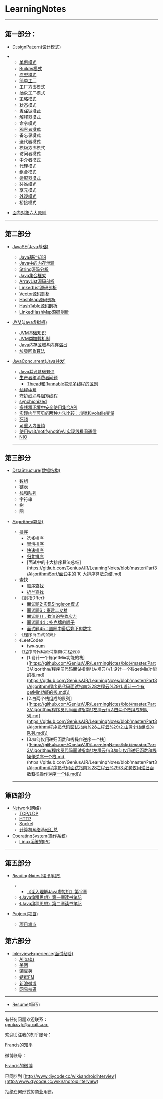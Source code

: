 # LearningNotes

---

## 第一部分：

* [DesignPattern\(设计模式\)](https://github.com/GeniusVJR/LearningNotes/tree/master/Part1/DesignPattern)

* * [单例模式](https://github.com/GeniusVJR/LearningNotes/blob/master/Part1/DesignPattern/单例模式.md)
  * [Builder模式](https://github.com/GeniusVJR/LearningNotes/blob/master/Part1/DesignPattern/Builder模式.md)
  * [原型模式](https://github.com/GeniusVJR/LearningNotes/blob/master/Part1/DesignPattern/原型模式.md)
  * [简单工厂](https://github.com/GeniusVJR/LearningNotes/blob/master/Part1/DesignPattern/简单工厂.md)
  * 工厂方法模式
  * 抽象工厂模式
  * [策略模式](https://github.com/GeniusVJR/LearningNotes/blob/master/Part1/DesignPattern/策略模式.md)
  * 状态模式
  * [责任链模式](https://github.com/GeniusVJR/LearningNotes/blob/master/Part1/DesignPattern/责任链模式.md)
  * 解释器模式
  * 命令模式
  * [观察者模式](https://github.com/GeniusVJR/LearningNotes/blob/master/Part1/DesignPattern/观察者模式.md)
  * 备忘录模式
  * 迭代器模式
  * 模板方法模式
  * 访问者模式
  * 中介者模式
  * [代理模式](https://github.com/GeniusVJR/LearningNotes/blob/master/Part1/DesignPattern/代理模式.md)
  * 组合模式
  * [适配器模式](https://github.com/GeniusVJR/LearningNotes/blob/master/Part1/DesignPattern/适配器模式.md)
  * 装饰模式
  * 享元模式
  * [外观模式](https://github.com/GeniusVJR/LearningNotes/blob/master/Part1/DesignPattern/外观模式.md)
  * 桥接模式
* [面向对象六大原则](#)

---

## 第二部分

* [JavaSE\(Java基础\)](https://github.com/GeniusVJR/LearningNotes/tree/master/Part2/JavaSE)

  * [Java基础知识](https://github.com/GeniusVJR/LearningNotes/blob/master/Part2/JavaSE/Java基础知识.md)
  * [Java中的内存泄漏](https://github.com/GeniusVJR/LearningNotes/blob/master/Part2/JavaSE/Java中的内存泄漏.md)
  * [String源码分析](https://github.com/GeniusVJR/LearningNotes/blob/master/Part2/JavaSE/String源码分析.md)
  * [Java集合框架](https://github.com/GeniusVJR/LearningNotes/blob/master/Part2/JavaSE/Java集合框架.md)
  * [ArrayList源码剖析](https://github.com/GeniusVJR/LearningNotes/blob/master/Part2/JavaSE/ArrayList源码剖析.md)
  * [LinkedList源码剖析](https://github.com/GeniusVJR/LearningNotes/blob/master/Part2/JavaSE/LinkedList源码剖析.md)
  * [Vector源码剖析](https://github.com/GeniusVJR/LearningNotes/blob/master/Part2/JavaSE/Vector源码剖析.md)
  * [HashMap源码剖析](https://github.com/GeniusVJR/LearningNotes/blob/master/Part2/JavaSE/HashMap源码剖析.md)
  * [HashTable源码剖析](https://github.com/GeniusVJR/LearningNotes/blob/master/Part2/JavaSE/HashTable源码剖析.md)
  * [LinkedHashMap源码剖析](https://github.com/GeniusVJR/LearningNotes/blob/master/Part2/JavaSE/LinkedHashMap源码剖析.md)

* [JVM\(Java虚拟机\)](https://github.com/GeniusVJR/LearningNotes/tree/master/Part2/JVM)

  * [JVM基础知识](https://github.com/GeniusVJR/LearningNotes/blob/master/Part2/JVM/JVM.md)
  * [JVM类加载机制](https://github.com/GeniusVJR/LearningNotes/blob/master/Part2/JVM/JVM类加载机制.md)
  * [Java内存区域与内存溢出](https://github.com/GeniusVJR/LearningNotes/blob/master/Part2/JVM/Java内存区域与内存溢出.md)
  * [垃圾回收算法](https://github.com/GeniusVJR/LearningNotes/blob/master/Part2/JVM/垃圾回收算法.md)

* [JavaConcurrent\(Java并发\)](https://github.com/GeniusVJR/LearningNotes/blob/master/Part2/JavaConcurrent/Java并发.md)

  * [Java并发基础知识](https://github.com/GeniusVJR/LearningNotes/blob/master/Part2/JavaConcurrent/Java并发基础知识.md)
  * [生产者和消费者问题](https://github.com/GeniusVJR/LearningNotes/blob/master/Part2/JavaConcurrent/生产者和消费者问题.md)
    * [Thread和Runnable实现多线程的区别](https://github.com/GeniusVJR/LearningNotes/blob/master/Part2/JavaConcurrent/Thread和Runnable实现多线程的区别.md) 
  * [线程中断](https://github.com/GeniusVJR/LearningNotes/blob/master/Part2/JavaConcurrent/线程中断.md)
  * [守护线程与阻塞线程](https://github.com/GeniusVJR/LearningNotes/blob/master/Part2/JavaConcurrent/守护线程与阻塞线程.md)
  * [synchronized](https://github.com/GeniusVJR/LearningNotes/blob/master/Part2/JavaConcurrent/Synchronized.md)
  * [多线程环境中安全使用集合API](https://github.com/GeniusVJR/LearningNotes/blob/master/Part2/JavaConcurrent/多线程环境中安全使用集合API.md)
  * [实现内存可见的两种方法比较：加锁和volatile变量](https://github.com/GeniusVJR/LearningNotes/blob/master/Part2/JavaConcurrent/实现内存可见的两种方法比较：加锁和volatile变量.md)
  * [死锁](https://github.com/GeniusVJR/LearningNotes/blob/master/Part2/JavaConcurrent/死锁.md)
  * [可重入内置锁](https://github.com/GeniusVJR/LearningNotes/blob/master/Part2/JavaConcurrent/可重入内置锁.md)
  * [使用wait/notify/notifyAll实现线程间通信](https://github.com/GeniusVJR/LearningNotes/blob/master/Part2/JavaConcurrent/使用wait:notify:notifyall实现线程间通信.md)
  * [NIO](https://github.com/GeniusVJR/LearningNotes/blob/master/Part2/JavaConcurrent/NIO.md)

  ---

## 第三部分

* [DataStructure\(数据结构\)](https://github.com/GeniusVJR/LearningNotes/tree/master/Part3/DataStructure)
  * [数组](https://github.com/GeniusVJR/LearningNotes/blob/master/Part3/DataStructure/数组.md)
  * 链表
  * [栈和队列](https://github.com/GeniusVJR/LearningNotes/blob/master/Part3/DataStructure/栈和队列.md)
  * 字符串
  * 树
  * 图
* [Algorithm\(算法\)]()

  * [排序](https://github.com/anAngryAnt/LearningNotes/tree/master/Part3/Algorithm/Sort)
    * [选择排序](https://github.com/anAngryAnt/LearningNotes/tree/master/Part3/Algorithm/Sort/选择排序.md)
    * [冒泡排序](https://github.com/anAngryAnt/LearningNotes/tree/master/Part3/Algorithm/Sort/冒泡排序.md)
    * [快速排序](https://github.com/anAngryAnt/LearningNotes/tree/master/Part3/Algorithm/Sort/快速排序.md)
    * [归并排序](https://github.com/anAngryAnt/LearningNotes/tree/master/Part3/Algorithm/Sort/归并排序.md)
    * [面试中的十大排序算法总结](https://github.com/GeniusVJR/LearningNotes/blob/master/Part3/Algorithm/Sort/面试中的 10 大排序算法总结.md)
  * 查找
    * [顺序查找](https://github.com/GeniusVJR/LearningNotes/blob/master/Part3/Algorithm/Lookup/顺序查找.md)
    * [折半查找](https://github.com/GeniusVJR/LearningNotes/blob/master/Part3/Algorithm/Lookup/折半查找.md)
  * 《剑指Offer》
    * [面试题2:实现Singleton模式](https://github.com/GeniusVJR/LearningNotes/blob/master/Part3/Algorithm/剑指Offer/1.七种方式实现singleton模式.md)
    * [面试题6：重建二叉树](https://github.com/GeniusVJR/LearningNotes/blob/master/Part3/Algorithm/剑指Offer/面试题6：重建二叉树.md)
    * [面试题11：数值的整数次方](https://github.com/GeniusVJR/LearningNotes/blob/master/Part3/Algorithm/剑指Offer/面试题11：数值的整数次方.md)
    * [面试题44：扑克牌的顺子](https://github.com/GeniusVJR/LearningNotes/blob/master/Part3/Algorithm/剑指Offer/面试题44：扑克牌的顺子.md)
    * [面试题45：圆圈中最后剩下的数字](https://github.com/GeniusVJR/LearningNotes/blob/master/Part3/Algorithm/剑指Offer/面试题45：圆圈中最后剩下的数字.md)
  * 《程序员面试金典》
  * 《LeetCode》
    * [two-sum](https://github.com/GeniusVJR/LearningNotes/blob/master/Part3/Algorithm/LeetCode/two-sum.md)
  * 《程序员代码面试指南\(左程云\)》
    * \[1.设计一个有getMin功能的栈\]\([https://github.com/GeniusVJR/LearningNotes/blob/master/Part3/Algorithm/程序员代码面试指南\(左程云\)/1.设计一个有getMin功能的栈.md](https://github.com/GeniusVJR/LearningNotes/blob/master/Part3/Algorithm/程序员代码面试指南%28左程云%29/1.设计一个有getMin功能的栈.md)\)
    * \[2.由两个栈组成的队列\]\([https://github.com/GeniusVJR/LearningNotes/blob/master/Part3/Algorithm/程序员代码面试指南\(左程云\)/2.由两个栈组成的队列.md](https://github.com/GeniusVJR/LearningNotes/blob/master/Part3/Algorithm/程序员代码面试指南%28左程云%29/2.由两个栈组成的队列.md)\)
    * \[3.如何仅用递归函数和栈操作逆序一个栈\]\([https://github.com/GeniusVJR/LearningNotes/blob/master/Part3/Algorithm/程序员代码面试指南\(左程云\)/3.如何仅用递归函数和栈操作逆序一个栈.md](https://github.com/GeniusVJR/LearningNotes/blob/master/Part3/Algorithm/程序员代码面试指南%28左程云%29/3.如何仅用递归函数和栈操作逆序一个栈.md)\)

  ---

## 第四部分

* [Network\(网络\)](https://github.com/GeniusVJR/LearningNotes/tree/master/Part4/Network)
  * [TCP/UDP](https://github.com/GeniusVJR/LearningNotes/blob/master/Part4/Network/TCP与UDP.md)
  * [HTTP](https://github.com/GeniusVJR/LearningNotes/blob/master/Part4/Network/Http协议.md)
  * [Socket](https://github.com/GeniusVJR/LearningNotes/blob/master/Part4/Network/Socket.md)
  * [计算机网络基础汇总](https://github.com/GeniusVJR/LearningNotes/blob/master/Part4/Network/计算机网络基础汇总.md)
* [OperatingSystem\(操作系统\)](https://github.com/GeniusVJR/LearningNotes/blob/master/Part4/OperatingSystem/操作系统.md)
  * [Linux系统的IPC](https://github.com/GeniusVJR/LearningNotes/blob/master/Part4/OperatingSystem/Linux系统的IPC.md)

---

## 第五部分

* [ReadingNotes\(读书笔记\)](https://github.com/GeniusVJR/LearningNotes/tree/master/Part5/ReadingNotes)

  * * [《深入理解Java虚拟机》第12章](https://github.com/GeniusVJR/LearningNotes/blob/master/Part5/ReadingNotes/《深入理解java虚拟机》第12章.md)
  * [《Java编程思想》第一章读书笔记](https://github.com/GeniusVJR/LearningNotes/blob/master/Part5/ReadingNotes/《Java编程思想》第一章读书笔记.md)
  * [《Java编程思想》第二章读书笔记](https://github.com/GeniusVJR/LearningNotes/blob/master/Part5/ReadingNotes/《Java编程思想》第二章读书笔记.md)

* [Project\(项目\)](https://github.com/GeniusVJR/LearningNotes/tree/master/Part5/Project)

  * [项目难点](https://github.com/GeniusVJR/LearningNotes/blob/master/Part5/Project/项目.md)

## 第六部分

* [InterviewExperience\(面试经验\)](https://github.com/GeniusVJR/LearningNotes/tree/master/Part6/InterviewExperience)
  * [Alibaba](https://github.com/GeniusVJR/LearningNotes/blob/master/Part6/InterviewExperience/Alibaba.md)
  * [美团](https://github.com/GeniusVJR/LearningNotes/blob/master/Part6/InterviewExperience/美团.md)
  * [豌豆荚](https://github.com/GeniusVJR/LearningNotes/blob/master/Part6/InterviewExperience/豌豆荚.md)
  * [蜻蜓FM](https://github.com/GeniusVJR/LearningNotes/blob/master/Part6/InterviewExperience/蜻蜓FM.md)
  * [新浪微博](https://github.com/GeniusVJR/LearningNotes/blob/master/Part6/InterviewExperience/新浪微博.md)
  * [网易杭研](https://github.com/GeniusVJR/LearningNotes/blob/master/Part6/InterviewExperience/网易杭研.md)

---

* [Resume\(简历\)](https://zhuanlan.zhihu.com/p/20672941)

---

有任何问题欢迎联系：  
geniusvjr@gmail.com

欢迎关注我的知乎账号：

[Francis的知乎](https://www.zhihu.com/people/FrancisTao)

微博账号：

[Francis的微博](http://weibo.com/3627982543/profile?rightmod=1&wvr=6&mod=personinfo)

已同步到 [http://www.diycode.cc/wiki/androidinterview](http://www.diycode.cc/wiki/androidinterview)

拒绝任何形式的商业用途。

